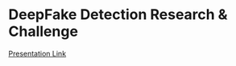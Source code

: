 # DeepFake Detection Research & Challenge

[Presentation Link](https://youtu.be/vR6e4UOarV0?si=aY4cV3FVAds4AT6J)
